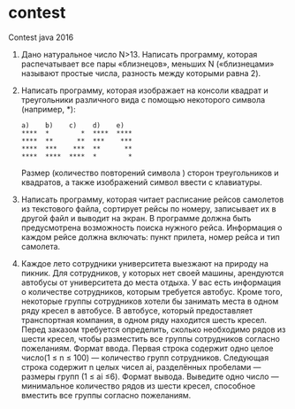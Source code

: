 # contest
Contest java 2016

1. Дано натуральное число N>13. Написать программу, которая распечатывает все пары «близнецов», меньших N («близнецами» называют простые числа, разность между которыми равна 2).

2. Написать программу, которая изображает на консоли квадрат и треугольники различного вида с помощью некоторого символа (например, *):
	```
	a)    b)    c)    d)    e)
	****  *        *  ****  ****
	****  **      **  ***    ***
	****  ***    ***  **      **
	****  ****  ****  *        *
	```
	Размер (количество повторений символа ) сторон треугольников и квадратов, а также изображений символ ввести с клавиатуры.


3. Написать программу, которая читает расписание рейсов самолетов из текстового файла, сортирует рейсы по номеру, записывает их в другой файл и выводит на экран. В программе должна быть предусмотрена возможность поиска нужного рейса. Информация о каждом рейсе  должна включать: пункт прилета, номер рейса и тип самолета.


4. Каждое лето сотрудники университета выезжают на природу на пикник. Для сотрудников, у которых нет своей машины, арендуются автобусы от университета до места отдыха. 
	У вас есть информация о количестве сотрудников, которым требуется автобус. Кроме того, некоторые группы сотрудников хотели бы занимать места в одном ряду кресел в автобусе. В автобусе, который предоставляет транспортная компания, в одном ряду находится шесть кресел. Перед заказом требуется определить, сколько необходимо рядов из шести кресел, чтобы разместить все группы сотрудников согласно пожеланиям.
	Формат ввода. Первая строка содержит одно целое число(1 ≤ n ≤ 100) — количество групп сотрудников. Следующая строка содержит n целых чисел ai, разделённых пробелами — размеры групп (1 ≤ ai ≤6).
	Формат вывода. Выведите одно число — минимальное количество рядов из шести кресел, способное вместить все группы согласно пожеланиям.

